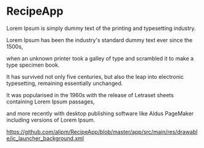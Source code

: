 # RecipeApp

Lorem Ipsum is simply dummy text of the printing and typesetting industry. 

Lorem Ipsum has been the industry's standard dummy text ever since the 1500s, 

when an unknown printer took a galley of type and scrambled it to make a type specimen book. 

It has survived not only five centuries, but also the leap into electronic typesetting, remaining essentially unchanged. 

It was popularised in the 1960s with the release of Letraset sheets containing Lorem Ipsum passages, 

and more recently with desktop publishing software like Aldus PageMaker including versions of Lorem Ipsum.

https://github.com/alipm/RecipeApp/blob/master/app/src/main/res/drawable/ic_launcher_background.xml
